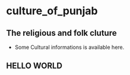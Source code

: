# culture_of_punjab

## The religious and folk cluture

* Some Cultural informations is available here.
## HELLO WORLD
